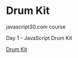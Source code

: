 # Drum Kit

javascript30.com course 

Day 1 - JavaScript Drum Kit

[Drum Kit](https://ivanz.xyz/drum-kit/)